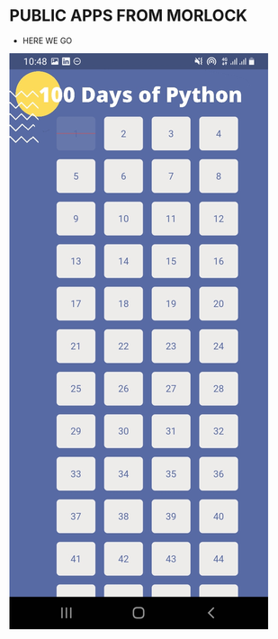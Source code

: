 # PUBLIC APPS FROM MORLOCK
* HERE WE GO

![](https://github.com/NonymousMorlock/images/blob/main/appBrewery_top.jpg)
[](https://github.com/NonymousMorlock/images/blob/main/appBrewery_bottom.jpg)
